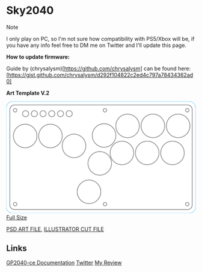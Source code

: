# Sky2040

> [!NOTE]
> I only play on PC, so I'm not sure how compatibility with PS5/Xbox will be, if you have any info feel free to DM me on Twitter and I'll update this page.



**How to update firmware:**

Guide by (chrysalysm)[https://github.com/chrysalysm] can be found here: 
[https://gist.github.com/chrysalysm/d292f104822c2ed4c797a78434362ad0]

**Art Template V.2**

![Template](https://raw.githubusercontent.com/tifawockhardt/Sky2040/main/Sky2040%20Art.png)
[Full Size](https://raw.githubusercontent.com/tifawockhardt/Sky2040/main/Sky2040%20Art.png)

[PSD ART FILE](https://github.com/tifawockhardt/Sky2040/blob/main/Sky2040%20Art%20Rev2.psd), [ILLUSTRATOR CUT FILE](https://github.com/tifawockhardt/Sky2040/blob/main/Sky2040Cut%20v2.ai)

## Links
[GP2040-ce Documentation](https://gp2040-ce.info/)
[Twitter](https://twitter.com/tifa_wockhardt)
[My Review](https://youtu.be/M4TEikQj7m4)
